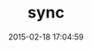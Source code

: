 ---
layout: post
title:  "sync"
repo:   "chrismccord/sync"
date:   2015-02-18 17:04:59
gemurl: http://github.com/chrismccord/sync
---